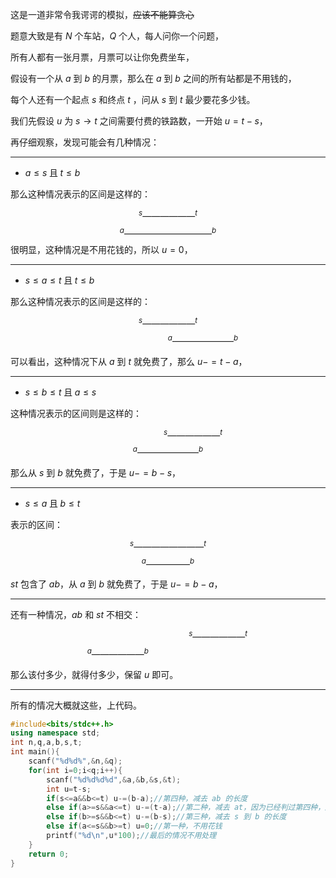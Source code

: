 这是一道非常令我谔谔的模拟，~~应该不能算贪心~~  

题意大致是有 $N$ 个车站，$Q$ 个人，每人问你一个问题， 

所有人都有一张月票，月票可以让你免费坐车，   

假设有一个从 $a$ 到 $b$ 的月票，那么在 $a$ 到 $b$ 之间的所有站都是不用钱的，

每个人还有一个起点 $s$ 和终点 $t$ ，问从 $s$ 到 $t$ 最少要花多少钱。

我们先假设 $u$ 为 $s\to t$ 之间需要付费的铁路数，一开始 $u=t-s$，

再仔细观察，发现可能会有几种情况：


------------


- $a \le s \;\text{且}\; t \le b$

那么这种情况表示的区间是这样的：   

$${}^s\text{——————}{}^t$$
$${}^a\text{——————————}{}^b$$
很明显，这种情况是不用花钱的，所以 $u=0$，


------------


- $s \le a \le t\;\text{且}\; t \le b$

那么这种情况表示的区间是这样的：   

$${}^s\text{——————}{}^t$$
$$\qquad\qquad\qquad\quad{}^a\text{———————}{}^b$$

可以看出，这种情况下从 $a$ 到 $t$ 就免费了，那么 $u-=t-a$，


------------
 

- $s \le b \le t\;\text{且}\; a \le s$

这种情况表示的区间则是这样的：   

$$\qquad\qquad\quad{}^s\text{——————}{}^t$$
$${}^a\text{———————}{}^b$$

那么从 $s$ 到 $b$ 就免费了，于是 $u-=b-s$，

------------

- $s \le a\;\text{且}\; b \le t$

表示的区间：   

$${}^s\text{————————}{}^t$$
$${}^a\text{—————}{}^b$$

$st$ 包含了 $ab$，从 $a$ 到 $b$ 就免费了，于是 $u-=b-a$，

------------

还有一种情况，$ab$ 和 $st$ 不相交：   

$$\qquad\qquad\quad\qquad\qquad\quad{}^s\text{——————}{}^t$$
$${}^a\text{——————}{}^b\qquad\qquad\quad\qquad\qquad\quad$$

那么该付多少，就得付多少，保留 $u$ 即可。


------------
所有的情况大概就这些，上代码。


```cpp
#include<bits/stdc++.h>
using namespace std;
int n,q,a,b,s,t;
int main(){
    scanf("%d%d%",&n,&q);
    for(int i=0;i<q;i++){
        scanf("%d%d%d%d",&a,&b,&s,&t);
        int u=t-s;
        if(s<=a&&b<=t) u-=(b-a);//第四种，减去 ab 的长度
        else if(a>=s&&a<=t) u-=(t-a);//第二种，减去 at，因为已经判过第四种，所以不用再判断 b，
        else if(b>=s&&b<=t) u-=(b-s);//第三种，减去 s 到 b 的长度
        else if(a<=s&&b>=t) u=0;//第一种，不用花钱
        printf("%d\n",u*100);//最后的情况不用处理
    }
    return 0;
}
```
